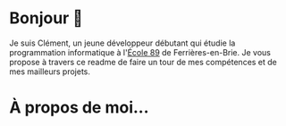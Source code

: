 # Bonjour 👋
Je suis Clément, un jeune développeur débutant qui étudie la programmation informatique à l'<a href="https://www.ecole-89.com">École 89</a> de Ferrières-en-Brie. Je vous propose à travers ce readme de faire un tour de mes compétences et de mes mailleurs projets.

# À propos de moi...

<img href="presentation.png">
